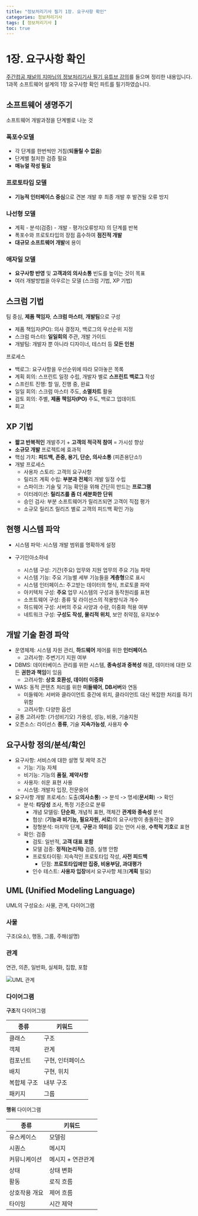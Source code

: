 ```yaml
---
title: "정보처리기사 필기 1장. 요구사항 확인"
categories: 정보처리기사
tags: [ 정보처리기사 ]
toc: true
---
```


# 1장. 요구사항 확인

[주간컴공 채널의 지마님의 정보처리기사 필기 유튜브 강의](https://www.youtube.com/watch?v=oW2hMQTVgfw&list=PLKpxllD6C8CnkSWfqRJsHOYtbBFnvtrcY)를 들으며 정리한 내용입니다. 1과목 소프트웨어 설계의 1장 요구사항 확인 파트를 필기하였습니다.



## 소프트웨어 생명주기

소프트웨어 개발과정을 단계별로 나눈 것

### 폭포수모델

- 각 단계를 한번씩만 거침(**되돌릴 수 없음**)
- 단계별 철저한 검증 필요
- **매뉴얼 작성 필요**

### 프로토타입 모델

- **기능적 인터페이스 중심**으로 견본 개발 후 최종 개발 후 발견될 오류 방지

### 나선형 모델

- 계획 - 분석(검증) - 개발 - 평가(오류방지) 의 단계를 반복
- 폭포수와 프로토타입의 장점 흡수하여 **점진적 개발**
- **대규모 소프트웨어 개발**에 용이

### 애자일 모델

- **요구사항 반영** 및 **고객과의 의사소통** 빈도를 높이는 것이 목표
- 여러 개발방법을 아우르는 모델 (스크럼 기법, XP 기법)



## 스크럼 기법

팀 중심, **제품 책임자**, **스크럼 마스터**, **개발팀**으로 구성
- 제품 책임자(PO): 의사 결정자, 백로그의 우선순위 지정
- 스크럼 마스터: **일일회의** 주관, 개발 가이드
- 개발팀: 개발자 뿐 아니라 디자이너, 테스터 등 **모든 인원**

프로세스

- 백로그: 요구사항을 우선순위에 따라 모아놓은 목록
- 계획 회의: 스프린트 일정 수립, 개발자 별로 **스프린트 백로그** 작성
- 스프린트 진행: 할 일, 진행 중, 완료
- 일일 회의: 스크럼 마스터 주도, **소멸차트** 활용
- 검토 회의: 주별, **제품 책임자(PO)** 주도, 백로그 업데이트
- 회고



## XP 기법

- **짧고 반복적인** 개발주기 + **고객의 적극적 참여** = 가시성 향상
- **소규모 개발** 프로젝트에 효과적
- 핵심 가치: **피드백, 존중, 용기, 단순, 의사소통** (피존용단소!)
- 개발 프로세스
  - 사용자 스토리: 고객의 요구사항
  - 릴리즈 계획 수립: **부분과 전체**의 개발 일정 수립
  - 스파이크: 기술 및 기능 확인을 위해 간단히 만드는 **프로그램**
  - 이터레이션: **릴리즈를 좀 더 세분화한 단위**
  - 승인 검사: 부분 소프트웨어가 릴리즈되면 고객이 직접 평가
  - 소규모 릴리즈 릴리즈 별로 고객의 피드백 확인 가능  



## 현행 시스템 파악

- 시스템 파악: 시스템 개발 범위를 명확하게 설정

- 구기인아소하네
  - 시스템 구성: 기간(주요) 업무와 지원 업무의 주요 기능 파악
  - 시스템 기능: 주요 기능별 세부 기능들을 **계층형**으로 표시
  - 시스템 인터페이스: 주고받는 데이터의 형식, 프로토콜 파악
  - 아키텍처 구성: **주요** 업무 시스템의 구성과 동작원리를 표현
  - 소프트웨어 구성: 종류 및 라이선스의 적용방식과 개수
  - 하드웨어 구성: 서버의 주요 사양과 수량, 이중화 적용 여부
  - 네트워크 구성: **구성도 작성, 물리적 위치**, 보안 취약점, 유지보수



## 개발 기술 환경 파악

- 운영체제: 시스템 자원 관리, **하드웨어** 제어를 위한 **인터페이스**
  - 고려사항: 주변기기 지원 여부
- DBMS: 데이터베이스 관리를 위한 시스템, **종속성과 중복성** 해결, 데이터에 대한 모든 **권한과 책임**이 있음
  - 고려사항: **상호 호환성, 데이터 이중화**
- WAS: 동적 콘텐츠 처리를 위한 **미들웨어**, **DB서버**와 연동
  - 미들웨어: 서버와 클라이언트 중간에 위치, 클라이언트 대신 복잡한 처리를 하기 위함
  - 고려사항: 다양한 옵션
- 공통 고려사항: (가성비기오) 가용성, 성능, 비용, 기술지원
- 오픈소스: 라이선스 **종류**, 기술 **지속가능성**, 사용자 **수**



## 요구사항 정의/분석/확인

- 요구사항: 서비스에 대한 설명 및 제약 조건
  - 기능: 기능 자체
  - 비기능: 기능의 **품질**, **제약사항**
  - 사용자: 쉬운 표현 사용
  - 시스템: 개발자 입장, 전문용어
- 요구사항 개발 프로세스: 도출(**의사소통**) -> 분석 -> 명세(**문서화**) -> 확인
  - 분석: **타당성** 조사, 특정 기준으로 분류 
    - 개념 모델링: **단순화**, 개념적 표현, 객체간 **관계와 종속성** 분석
    - 협상: (**기능과 비기능, 필요자원, 서로**)의 요구사항이 충돌하는 경우
    - 정형분석: 마지막 단계, **구문**과 **의미**를 갖는 언어 사용, **수학적 기호**로 표현
  - 확인: 검증
    - 검토: 일반적, **고객 대표 포함**
    - 모델 검증: **정적(논리적)** 검증, 실행 안함
    - 프로토타이핑: 지속적인 프로토타입 작성, **사전 피드백**
      - 단점: **프로토타입에만 집중, 비용부담, 과대평가**
    - 인수 테스트: **사용자 입장**에서 요구사항 체크(**계획** 필요)

## UML (Unified Modeling Language)

UML의 구성요소: 사물, 관계, 다이어그램

### 사물

구조(요소), 행동, 그룹, 주해(설명)

### 관계

연관, 의존, 일반화, 실체화, 집합, 포함

![UML 관계](https://user-images.githubusercontent.com/50407047/89096399-6c04ae00-d411-11ea-9db7-9dbb3f590e0a.jpg)

### 다이어그램

**구조**적 다이어그램 

| 종류        | 키워드           |
| ----------- | ---------------- |
| 클래스      | 구조             |
| 객체        | 관계             |
| 컴포넌트    | 구현, 인터페이스 |
| 배치        | 구현, 위치       |
| 복합체 구조 | 내부 구조        |
| 패키지      | 그룹             |

**행위** 다이어그램

| 종류          | 키워드            |
| ------------- | ----------------- |
| 유스케이스    | 모델링            |
| 시퀀스        | 메시지            |
| 커뮤니케이션  | 메시지 + 연관관계 |
| 상태          | 상태 변화         |
| 활동          | 로직 흐름         |
| 상호작용 개요 | 제어 흐름         |
| 타이밍        | 시간 제약         |

